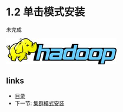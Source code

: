 # 1.2 单击模式安装

未完成
 
![](images/hadoop-logo.jpg?raw=true)

## links
  * [目录](<preface.md>)
  * 下一节: [集群模式安装](<01.3.md>)
